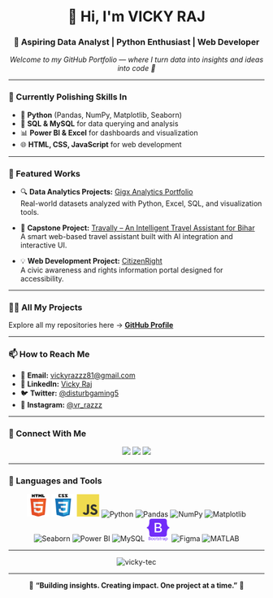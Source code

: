 <h1 align="center">👋 Hi, I'm VICKY RAJ</h1>
<h3 align="center">🎯 Aspiring Data Analyst | Python Enthusiast | Web Developer</h3>

<p align="center">
  <em>Welcome to my GitHub Portfolio — where I turn data into insights and ideas into code 🚀</em>
</p>

---

### 🌱 Currently Polishing Skills In
- 🐍 **Python** (Pandas, NumPy, Matplotlib, Seaborn)
- 💾 **SQL & MySQL** for data querying and analysis  
- 📊 **Power BI & Excel** for dashboards and visualization  
- 🌐 **HTML, CSS, JavaScript** for web development  

---

### 💼 Featured Works

- 🔍 **Data Analytics Projects:** [Gigx Analytics Portfolio](https://github.com/vicky-tec/Gigx-Analytics.git)  
  Real-world datasets analyzed with Python, Excel, SQL, and visualization tools.

- 🚀 **Capstone Project:** [Travally – An Intelligent Travel Assistant for Bihar](https://vicky-tec.github.io/TRAVALLY_/)  
  A smart web-based travel assistant built with AI integration and interactive UI.

- 💡 **Web Development Project:** [CitizenRight](https://github.com/vicky-tec/CitizenRight_)  
  A civic awareness and rights information portal designed for accessibility.

---

### 👨‍💻 All My Projects
Explore all my repositories here → [**GitHub Profile**](https://github.com/vicky-tec/)

---

### 📫 How to Reach Me
- 📧 **Email:** [vickyrazzz81@gmail.com](mailto:vickyrazzz81@gmail.com)  
- 💼 **LinkedIn:** [Vicky Raj](https://linkedin.com/in/vicky-raj-090760282)  
- 🐦 **Twitter:** [@disturbgaming5](https://twitter.com/disturbgaming5)  
- 📸 **Instagram:** [@vr_razzz](https://instagram.com/vr_razzz)

---

### 🤝 Connect With Me

<p align="center">
  <a href="https://twitter.com/disturbgaming5" target="blank"><img src="https://raw.githubusercontent.com/rahuldkjain/github-profile-readme-generator/master/src/images/icons/Social/twitter.svg" height="35" /></a>
  <a href="https://linkedin.com/in/vicky-raj-090760282" target="blank"><img src="https://raw.githubusercontent.com/rahuldkjain/github-profile-readme-generator/master/src/images/icons/Social/linked-in-alt.svg" height="35" /></a>
  <a href="https://instagram.com/vr_razzz" target="blank"><img src="https://raw.githubusercontent.com/rahuldkjain/github-profile-readme-generator/master/src/images/icons/Social/instagram.svg" height="35" /></a>
</p>

---

### 🧰 Languages and Tools

<p align="center">
  <img src="https://raw.githubusercontent.com/devicons/devicon/master/icons/html5/html5-original-wordmark.svg" width="45" alt="HTML5"/>
  <img src="https://raw.githubusercontent.com/devicons/devicon/master/icons/css3/css3-original-wordmark.svg" width="45" alt="CSS3"/>
  <img src="https://raw.githubusercontent.com/devicons/devicon/master/icons/javascript/javascript-original.svg" width="45" alt="JavaScript"/>
  <img src="https://cdn.jsdelivr.net/gh/devicons/devicon/icons/python/python-original.svg" width="45" alt="Python"/>
  <img src="https://cdn.jsdelivr.net/gh/devicons/devicon/icons/pandas/pandas-original.svg" width="45" alt="Pandas"/>
  <img src="https://cdn.jsdelivr.net/gh/devicons/devicon/icons/numpy/numpy-original.svg" width="45" alt="NumPy"/>
  <img src="https://upload.wikimedia.org/wikipedia/commons/8/84/Matplotlib_icon.svg" width="45" alt="Matplotlib"/>
  <img src="https://seaborn.pydata.org/_images/logo-mark-lightbg.svg" width="45" alt="Seaborn"/>
  <img src="https://upload.wikimedia.org/wikipedia/commons/c/cf/New_Power_BI_Logo.svg" width="45" alt="Power BI"/>
  <img src="https://cdn.jsdelivr.net/gh/devicons/devicon/icons/mysql/mysql-original-wordmark.svg" width="45" alt="MySQL"/>
  <img src="https://raw.githubusercontent.com/devicons/devicon/master/icons/bootstrap/bootstrap-plain-wordmark.svg" width="45" alt="Bootstrap"/>
  <img src="https://www.vectorlogo.zone/logos/figma/figma-icon.svg" width="40" alt="Figma"/>
  <img src="https://upload.wikimedia.org/wikipedia/commons/2/21/Matlab_Logo.png" width="45" alt="MATLAB"/>
</p>

---

<p align="center">
  <img src="https://github-readme-stats.vercel.app/api/top-langs?username=vicky-tec&show_icons=true&locale=en&layout=compact" alt="vicky-tec" />
</p>

---

<p align="center">
  🌟 <b>“Building insights. Creating impact. One project at a time.”</b> 🌟
</p>
